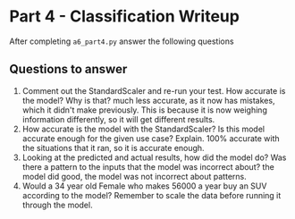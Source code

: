 # Part 4 - Classification Writeup

After completing `a6_part4.py` answer the following questions

## Questions to answer

1. Comment out the StandardScaler and re-run your test. How accurate is the model? Why is that?
much less accurate, as it now has mistakes, which it didn't make previously. This is because it is now weighing information differently, so it will get different results.
2. How accurate is the model with the StandardScaler? Is this model accurate enough for the given use case? Explain.
100% accurate with the situations that it ran, so it is accurate enough.
3. Looking at the predicted and actual results, how did the model do? Was there a pattern to the inputs that the model was incorrect about?
the model did good, the model was not incorrect about patterns.
4. Would a 34 year old Female who makes 56000 a year buy an SUV according to the model? Remember to scale the data before running it through the model.

